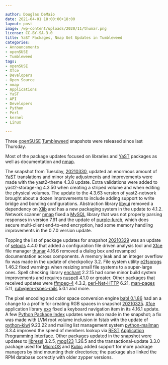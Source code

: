 ```yaml
---

author: Douglas DeMaio
date: 2021-04-01 18:00:00+18:00
layout: post
image: /wp-content/uploads/2020/11/thunar.png
license: CC-BY-SA-3.0
title: YaST Packages, Nmap Get Updates in Tumbleweed
categories:
- Announcements
- openSUSE
- Tumbleweed
tags:
- openSUSE
- Xfce
- Developers
- Open Source
- nmap
- Applications
- YaST
- API
- Developers
- Python
- Perl
- kernel
- Linux

---
```


Three [openSUSE](https://get.opensuse.org/) [Tumbleweed](https://get.opensuse.org/tumbleweed/) snapshots were released since last Thursday. 

Most of the package updates focused on libraries and [YaST](https://yast.opensuse.org/) packages as well as documentation and [nmap](https://nmap.org/).

The snapshot from Tuesday,  [20210330](https://lists.opensuse.org/archives/list/factory@lists.opensuse.org/thread/VOIRZZNGZWL4WWPALKN3JT4ZDXAWWWZ6/), updated an enormous amount of [YaST](https://yast.opensuse.org/) translations and minor style adjustments and improvements were made with the yast2-theme 4.3.8 update. Extra validations were added to yast2-storage-ng 4.3.50 when creating a striped volume and when editing the physical volumes. The update to the 4.3.63 version of yast2-network brought about a dozen improvements to include adding support to write bridge and bonding configurations. Abstraction library [libyui](https://github.com/libyui/libyui) removed a dependency on [Xlib](https://gitlab.freedesktop.org/xorg/lib/libx11) and has a new packaging system in the update to 4.1.2. Network scanner [nmap](https://nmap.org/) fixed a [MySQL](https://www.mysql.com/) library that was not properly parsing responses in version 7.91 and the update of [purple-lurch](https://github.com/gkdr/lurch), which does secure multi-client end-to-end encryption, had some memory handling improvements in the 0.7.0 version update. 

Topping the list of package updates for snapshot [20210329](https://lists.opensuse.org/archives/list/factory@lists.opensuse.org/thread/DNDAYP47MWEY7IWKYKXIPPPA7CTGWSKW/) was an update of [setools](https://github.com/SELinuxProject/setools) 4.4.0 that added a configuration file driven analysis tool and [Xfce](https://www.xfce.org/) file manager [thunar](https://en.wikipedia.org/wiki/Thunar) 4.16.6 removed a dialog box and revamped documentation across components. A memory leak and an integer overflow fix was made in the update of checkpolicy 3.2. File system utility [e2fsprogs](https://git.kernel.org/pub/scm/fs/ext2/e2fsprogs.git) 1.46.2 fixed warnings when resizing small file systems to a super-large ones. Spell checking library [enchant](https://github.com/AbiWord/enchant) 2.2.15 had some minor build system improvements and requires [nuspell](https://nuspell.github.io/) 4.1.0 or greater. Other packages that received updates were [ffmpeg-4](https://www.ffmpeg.org/) 4.3.2,  [perl-Net-HTTP](https://metacpan.org/pod/Net::HTTP) 6.21, [man-pages](https://www.kernel.org/doc/man-pages/) 5.11, [rubygem-rspec-rails](https://rubygems.org/gems/rspec-rails/versions/5.0.1) 5.0.1 and more.

The pixel encoding and color space conversion engine [babl 0.1.86](https://gegl.org/babl/) had an a change to a profile for creating RGB spaces in snapshot [20210325](https://lists.opensuse.org/archives/list/factory@lists.opensuse.org/thread/73RPMCFYYJYMSHB6PGKRKNQUICXW63H4/). [Xfce](https://www.xfce.org/) application library [exo](https://gitlab.xfce.org/xfce/exo) fixed a keyboard navigation item in its 4.16.1 update. A few [Python Package Index](https://pypi.org/) updates were also made in the snapshot; a fix was made with LVM root volume inclusion in fstab with the update of [python-kiwi](https://pypi.org/project/kiwi/) 9.23.22 and mailing list management system [python-mailman](https://pypi.org/project/mailman/) 3.3.4 improved the speed of members lookup via [REST](https://en.wikipedia.org/wiki/Representational_state_transfer) [Application Programming Interface](https://en.wikipedia.org/wiki/API). Other packages updated in the snapshot were updates to   [libressl](https://www.libressl.org/) 3.2.5,   [mpg123](http://mpg123.org/) 1.26.5 and the transactional-update 3.3.0 package used for [MicroOS](https://microos.opensuse.org/) and [Kubic](https://kubic.opensuse.org/) added support for more package managers by bind mounting their directories; the package also linked the RPM database correctly with older zypper versions. 
